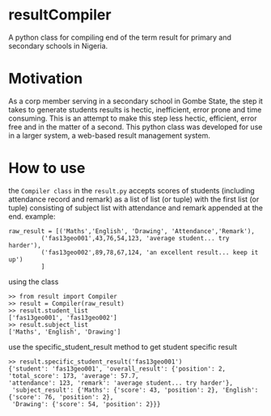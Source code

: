 # resultCompiler
A python class for compiling end of the term result for primary and secondary schools in Nigeria.
# Motivation
As a corp member serving in a secondary school in Gombe State, the step it takes to generate students results is hectic,
inefficient, error prone and time consuming. This is an attempt to make this step less hectic, efficient, error free and
in the matter of a second. This python class was developed for use in a larger system, a web-based result management
system.
# How to use
the `Compiler class` in the `result.py` accepts scores of students (including attendance record and remark)
as a list of list (or tuple) with the first list (or tuple) consisting of subject list with attendance and remark
appended at the end.
example:
```
raw_result = [('Maths','English', 'Drawing', 'Attendance','Remark'),
         ('fas13geo001',43,76,54,123, 'average student... try harder'),
         ('fas13geo002',89,78,67,124, 'an excellent result... keep it up')
         ]
```
using the class
```
>> from result import Compiler
>> result = Compiler(raw_result)
>> result.student_list
['fas13geo001', 'fas13geo002']
>> result.subject_list
['Maths', 'English', 'Drawing']
```
use the specific_student_result method to get student specific result
```
>> result.specific_student_result('fas13geo001')
{'student': 'fas13geo001', 'overall_result': {'position': 2, 'total_score': 173, 'average': 57.7,
'attendance': 123, 'remark': 'average student... try harder'},
 'subject_result': {'Maths': {'score': 43, 'position': 2}, 'English': {'score': 76, 'position': 2},
 'Drawing': {'score': 54, 'position': 2}}}
```



